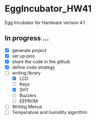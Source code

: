 # EggIncubator_HW41
Egg Incubator for Hardware verison 4.1
## In progress ...
- [x] generate project
- [x] set up pins
- [x] share the code in the github
- [x] define code strategy
- [ ] writing library
  - [x] LCD
  - [ ] Keys
  - [x] SHT
  - [ ] Buzzers
  - [ ] EEPROM
- [ ] Writing Menus
- [ ] Temperature and humidity algorithm